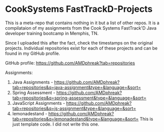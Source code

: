 # CookSystems FastTrackD-Projects
This is a meta-repo that contains nothing in it but a list of other repos. It is a compilataion of my assignments from the Cook Systems FastTrack'D Java developer training bootcamp in Memphis, TN.

Since I uploaded this after the fact, check the timestamps on the original projects. Individual repositories exist for each of these projects and can be found in my GitHub profile.

GitHub profile: https://github.com/AMDphreak?tab=repositories

Assignments:
1. Java Assignments - https://github.com/AMDphreak?tab=repositories&q=java-assignment&type=&language=&sort=
2. Spring Assessment - https://github.com/AMDphreak?tab=repositories&q=spring-assessment&type=&language=&sort=
3. JavaScript Assignments - https://github.com/AMDphreak?tab=repositories&q=js-assignment&type=&language=&sort=
4. lemonadestand - https://github.com/AMDphreak?tab=repositories&q=lemonadestand&type=&language=&sort= This is just template code. I did not write this one.
